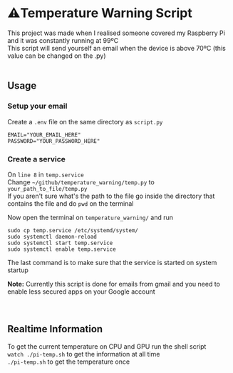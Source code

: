 # :warning:Temperature Warning Script  
This project was made when I realised someone covered my Raspberry Pi and it was constantly running at 99ºC  
This script will send yourself an email when the device is above 70ºC (this value can be changed on the .py)
<br><br>
## Usage
### Setup your email
Create a `.env` file on the same directory as `script.py`
```
EMAIL="YOUR_EMAIL_HERE"
PASSWORD="YOUR_PASSWORD_HERE"
```

### Create a service
On `line 8` in `temp.service`  
Change `~/github/temperature_warning/temp.py` to `your_path_to_file/temp.py`  
If you aren't sure what's the path to the file go inside the directory that contains the file and do `pwd` on the terminal  

Now open the terminal on `temperature_warning/` and run  
```
sudo cp temp.service /etc/systemd/system/
sudo systemctl daemon-reload
sudo systemctl start temp.service 
sudo systemctl enable temp.service
```
The last command is to make sure that the service is started on system startup

**Note:** Currently this script is done for emails from gmail and you need to enable less secured apps on your Google account  
<br><br>
## Realtime Information
To get the current temperature on CPU and GPU run the shell script  
`watch ./pi-temp.sh` to get the information at all time  
`./pi-temp.sh` to get the temperature once  

